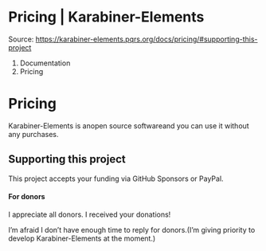# Pricing | Karabiner-Elements

Source: https://karabiner-elements.pqrs.org/docs/pricing/#supporting-this-project

1. Documentation
1. Pricing

# Pricing

Karabiner-Elements is anopen source softwareand you can use it without any purchases.

## Supporting this project

This project accepts your funding via GitHub Sponsors or PayPal.

#### For donors

I appreciate all donors. I received your donations!

I’m afraid I don’t have enough time to reply for donors.(I’m giving priority to develop Karabiner-Elements at the moment.)

